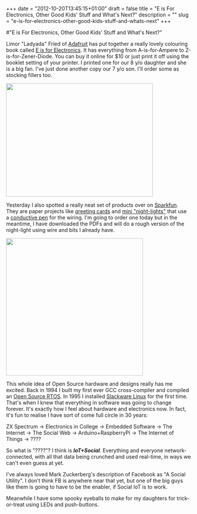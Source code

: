 +++
date = "2012-10-20T13:45:15+01:00"
draft = false
title = "E is For Electronics, Other Good Kids' Stuff and What's Next?"
description = ""
slug = "e-is-for-electronics-other-good-kids-stuff-and-whats-next"
+++

#"E is For Electronics, Other Good Kids' Stuff and What's Next?"

Limor "Ladyada" Fried of <a href="http://www.adafruit.com/">Adafruit</a> has put together a really lovely colouring book called <a href="http://www.adafruit.com/products/1000">E is for Electronics</a>. It has everything from A-is-for-Ampere to Z-is-for-Zener-Diode. You can buy it online for $10 or just print it off using the booklet setting of your printer. I printed one for our 8 y/o daughter and she is a big fan. I've just done another copy our 7 y/o son. I'll order some as stocking fillers too.

<a href="https://s3-eu-west-1.amazonaws.com/conoroneill.net/wp-content/uploads/2012/10/1000frontcover_MED.jpg"><img class="size-full wp-image-879 aligncenter" title="1000frontcover_MED" src="https://s3-eu-west-1.amazonaws.com/conoroneill.net/wp-content/uploads/2012/10/1000frontcover_MED.jpg" alt="" width="400" height="308" /></a>

Yesterday I also spotted a really neat set of products over on <a href="http://www.sparkfun.com/">Sparkfun</a>. They are paper projects like <a href="https://www.sparkfun.com/products/11522">greeting cards</a> and <a href="https://www.sparkfun.com/products/11523">mini "night-lights"</a> that use a <a href="https://www.sparkfun.com/products/11521">conductive pen</a> for the wiring. I'm going to order one today but in the meantime, I have downloaded the PDFs and will do a rough version of the night-light using wire and bits I already have.

<a href="https://s3-eu-west-1.amazonaws.com/conoroneill.net/wp-content/uploads/2012/10/sqr_BareConductive_HouseKit.jpg"><img class="size-full wp-image-878 aligncenter" title="sqr_BareConductive_HouseKit" src="https://s3-eu-west-1.amazonaws.com/conoroneill.net/wp-content/uploads/2012/10/sqr_BareConductive_HouseKit.jpg" alt="" width="373" height="373" /></a>

This whole idea of Open Source hardware and designs really has me excited. Back in 1994 I built my first ever GCC cross-compiler and compiled an <a href="http://www.rtems.org/">Open Source RTOS</a>. In 1995 I installed <a href="http://www.slackware.com/">Slackware Linux</a> for the first time. That's when I knew that everything in software was going to change forever. It's exactly how I feel about hardware and electronics now. In fact, it's fun to realise I have sort of come full circle in 30 years:

ZX Spectrum -&gt; Electronics in College -&gt; Embedded Software -&gt; The Internet -&gt; The Social Web -&gt; Arduino+RaspberryPi -&gt; The Internet of Things -&gt; ????

So what is "????"? I think is <strong><em>IoT+Social</em></strong>. Everything and everyone network-connected, with all that data being crunched and used real-time, in ways we can't even guess at yet.

I've always loved Mark Zuckerberg's description of Facebook as "A Social Utility". I don't think FB is anywhere near that yet, but one of the big guys like them is going to have to be the enabler, if Social IoT is to work.

Meanwhile I have some spooky eyeballs to make for my daughters for trick-or-treat using LEDs and push-buttons.

&nbsp;
